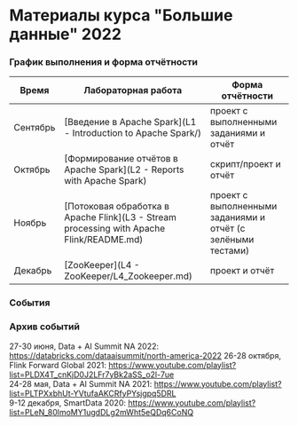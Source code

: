 # Материалы курса "Большие данные" 2022

### График выполнения и форма отчётности

| Время | Лабораторная работа | Форма отчётности |
| ------ | ------ | ------ |
| Сентябрь | [Введение в Apache Spark](L1 - Introduction to Apache Spark/) | проект с выполненными заданиями и отчёт |
| Октябрь | [Формирование отчётов в Apache Spark](L2 - Reports with Apache Spark) | скрипт/проект и отчёт |
| Ноябрь | [Потоковая обработка в Apache Flink](L3 - Stream processing with Apache Flink/README.md) | проект с выполненными заданиями и отчёт (с зелёными тестами) |
| Декабрь | [ZooKeeper](L4 - ZooKeeper/L4_Zookeeper.md) | проект и отчёт |


### События

### Архив событий
27-30 июня, Data + AI Summit NA 2022: https://databricks.com/dataaisummit/north-america-2022
26-28 октября, Flink Forward Global 2021: https://www.youtube.com/playlist?list=PLDX4T_cnKjD0J2LFr7yBk2aSS_o2l-7ue  
24-28 мая, Data + AI Summit NA 2021: https://www.youtube.com/playlist?list=PLTPXxbhUt-YVtufaAKCRfyPYsjgpq5DRL   
9-12 декабря, SmartData 2020: https://www.youtube.com/playlist?list=PLeN_80lmoMY1ugdDLg2mWht5eQDq6CoNQ
